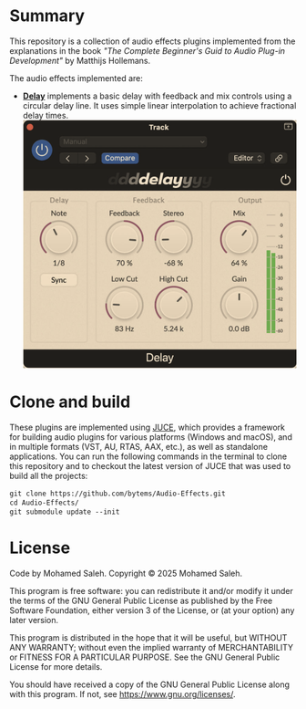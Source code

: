 # Summary
This repository is a collection of audio effects plugins implemented from the explanations in the book *"The Complete Beginner's Guid to Audio Plug-in Development"* by Matthijs Hollemans.

The audio effects implemented are:

- [**Delay**](Delay) implements a basic delay with feedback and mix controls using a circular delay line. It uses simple linear interpolation to achieve fractional delay times.
![Delay](Screenshots/Delay.png)


# Clone and build
These plugins are implemented using [JUCE](https://juce.com/), which provides a framework for building audio plugins for various platforms (Windows and macOS), and in multiple formats (VST, AU, RTAS, AAX, etc.), as well as standalone applications. You can run the following commands in the terminal to clone this repository and to checkout the latest version of JUCE that was used to build all the projects:
```
git clone https://github.com/bytems/Audio-Effects.git
cd Audio-Effects/
git submodule update --init
```

# License
Code by Mohamed Saleh.
Copyright &copy; 2025 Mohamed Saleh.

This program is free software: you can redistribute it and/or modify
it under the terms of the GNU General Public License as published by
the Free Software Foundation, either version 3 of the License, or
(at your option) any later version.

This program is distributed in the hope that it will be useful,
but WITHOUT ANY WARRANTY; without even the implied warranty of
MERCHANTABILITY or FITNESS FOR A PARTICULAR PURPOSE. See the
GNU General Public License for more details.

You should have received a copy of the GNU General Public License
along with this program. If not, see <https://www.gnu.org/licenses/>.
